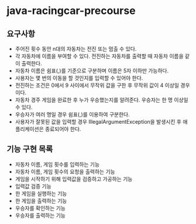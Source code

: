# java-racingcar-precourse

## 요구사항
+ 주어진 횟수 동안 n대의 자동차는 전진 또는 멈출 수 있다.
+ 각 자동차에 이름을 부여할 수 있다. 전진하는 자동차를 출력할 때 자동차 이름을 같이 출력한다.
+ 자동차 이름은 쉼표(,)를 기준으로 구분하며 이름은 5자 이하만 가능하다.
+ 사용자는 몇 번의 이동을 할 것인지를 입력할 수 있어야 한다.
+ 전진하는 조건은 0에서 9 사이에서 무작위 값을 구한 후 무작위 값이 4 이상일 경우이다.
+ 자동차 경주 게임을 완료한 후 누가 우승했는지를 알려준다. 우승자는 한 명 이상일 수 있다.
+ 우승자가 여러 명일 경우 쉼표(,)를 이용하여 구분한다.
+ 사용자가 잘못된 값을 입력할 경우 IllegalArgumentException을 발생시킨 후 애플리케이션은 종료되어야 한다.

## 기능 구현 목록
+ 자동차 이름, 게임 횟수를 입력하는 기능
+ 자동차 이름, 게임 횟수의 요청을 출력하는 기능
+ 게임을 시작하기 위해 입력값을 검증하고 가공하는 기능
+ 입력값 검증 기능
+ 한 게임을 실행하는 기능
+ 한 게임을 출력하는 기능
+ 우승자를 확인하는 기능
+ 우승자를 출력하는 기능
